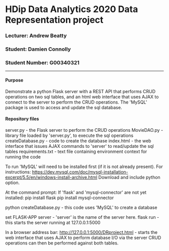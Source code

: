 # HDip Data Analytics 2020 Data Representation project

### Lecturer: Andrew Beatty

### Student: Damien Connolly

### Student Number: G00340321
******************************************************************************************************************************

#### Purpose
Demonstrate a python Flask server with a REST API that performs CRUD operations on two sql tables, and an
html web interface that uses AJAX to connect to the server to perform the CRUD operations. The 'MySQL' package
is used to access and update the sql database.

#### Repository files

server.py - the Flask server to perform the CRUD operations
MovieDAO.py - library file loaded by 'server.py', to execute the sql operations
createDatabase.py - code to create the database
index.html - the web interface that issues AJAX commands to 'server' to read/update the sql tables
requirements.txt - text file containing environment context for running the code


To run
'MySQL' will need to be installed first (if it is not already present). 
For instructions: https://dev.mysql.com/doc/mysql-installation-excerpt/5.5/en/windows-install-archive.html 
Download and include python option.

At the command prompt: If 'flask' and 'mysql-connector' are not yet installed:
pip install flask
pip install mysql-connector

python createDatabase.py - this code uses 'MySQL' to create a database

set FLASK-APP server - 'server' is the name of the server here. flask run - this starts the server running at 127.0.0.1:5000

In a browser address bar: http://127.0.0.1:5000/DRproject.html - starts the web interface that uses AJAX to perform database I/O via the server CRUD operations can then be performed against both tables.
